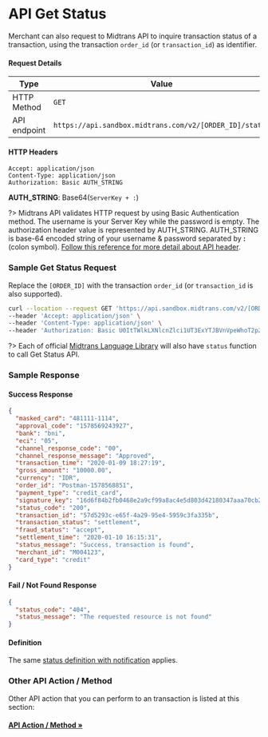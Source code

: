 # API Get Status

Merchant can also request to Midtrans API to inquire transaction status of a transaction, using the transaction `order_id` (or `transaction_id`) as identifier.


#### Request Details
Type | Value
--- | ---
HTTP Method | `GET`
API endpoint | `https://api.sandbox.midtrans.com/v2/[ORDER_ID]/status`

#### HTTP Headers
```
Accept: application/json
Content-Type: application/json
Authorization: Basic AUTH_STRING
```

**AUTH_STRING**: Base64(`ServerKey + :`)

?> Midtrans API validates HTTP request by using Basic Authentication method. The username is your Server Key while the password is empty. The authorization header value is represented by AUTH_STRING. AUTH_STRING is base-64 encoded string of your username & password separated by **:** (colon symbol). [Follow this reference for more detail about API header](/en/technical-reference/api-header.md).

### Sample Get Status Request

Replace the `[ORDER_ID]` with the transaction `order_id` (or `transaction_id` is also supported).
<!-- TODO: add more language sample -->
```bash
curl --location --request GET 'https://api.sandbox.midtrans.com/v2/[ORDER_ID]/status' \
--header 'Accept: application/json' \
--header 'Content-Type: application/json' \
--header 'Authorization: Basic U0ItTWlkLXNlcnZlci1UT3ExYTJBVnVpeWhoT2p2ZnMzVV7LZU87'
```
?> Each of official [Midtrans Language Library](/en/technical-reference/library-plugin.md) will also have `status` function to call Get Status API.

### Sample Response

#### Success Response

```json
{
  "masked_card": "481111-1114",
  "approval_code": "1578569243927",
  "bank": "bni",
  "eci": "05",
  "channel_response_code": "00",
  "channel_response_message": "Approved",
  "transaction_time": "2020-01-09 18:27:19",
  "gross_amount": "10000.00",
  "currency": "IDR",
  "order_id": "Postman-1578568851",
  "payment_type": "credit_card",
  "signature_key": "16d6f84b2fb0468e2a9cf99a8ac4e5d803d42180347aaa70cb2a7abb13b5c6130458ca9c71956a962c0827637cd3bc7d40b21a8ae9fab12c7c3efe351b18d00a",
  "status_code": "200",
  "transaction_id": "57d5293c-e65f-4a29-95e4-5959c3fa335b",
  "transaction_status": "settlement",
  "fraud_status": "accept",
  "settlement_time": "2020-01-10 16:15:31",
  "status_message": "Success, transaction is found",
  "merchant_id": "M004123",
  "card_type": "credit"
}
```

#### Fail / Not Found Response
```json
{
  "status_code": "404",
  "status_message": "The requested resource is not found"
}
```

#### Definition

The same [status definition with notification](/en/after-payment/http-notification?id=status-definition) applies.


### Other API Action / Method

Other API action that you can perform to an transaction is listed at this section:

<div class="my-card">
	
#### [API Action / Method &#187;](/en/after-payment/status-cycle.md#api-action-method)
</div>